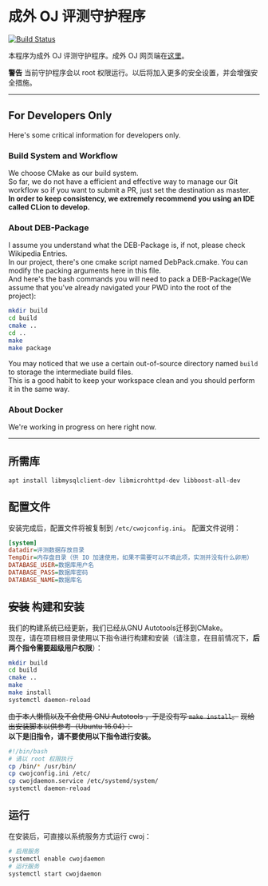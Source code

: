 # 成外 OJ 评测守护程序

[![Build Status](https://jenkins.t123yh.xyz/buildStatus/icon?job=CwojDaemon)](https://jenkins.t123yh.xyz/job/CwojDaemon/)

本程序为成外 OJ 评测守护程序。成外 OJ 网页端在[这里](https://github.com/CDFLS/CWOJ)。  

**警告** 当前守护程序会以 root 权限运行。以后将加入更多的安全设置，并会增强安全措施。

---

## For Developers Only
Here's some critical information for developers only.  

### Build System and Workflow
We choose CMake as our build system.  
So far, we do not have a efficient and effective way to manage our Git workflow so if you want to submit a PR, just set the destination as master.  
**In order to keep consistency, we extremely recommend you using an IDE called CLion to develop.**

### About DEB-Package
I assume you understand what the DEB-Package is, if not, please check Wikipedia Entries.  
In our project, there's one cmake script named DebPack.cmake. You can modify the packing arguments here in this file.  
And here's the bash commands you will need to pack a DEB-Package(We assume that you've already navigated your PWD into the root of the project):  
```sh
mkdir build
cd build
cmake ..
cd ..
make
make package
```
You may noticed that we use a certain out-of-source directory named `build` to storage the intermediate build files.  
This is a good habit to keep your workspace clean and you should perform it in the same way.

### About Docker
We're working in progress on here right now.

---

## 所需库
`apt install libmysqlclient-dev libmicrohttpd-dev libboost-all-dev`

## 配置文件
安装完成后，配置文件将被复制到 `/etc/cwojconfig.ini`。
配置文件说明：
```ini
[system]
datadir=评测数据存放目录
TempDir=内存盘目录（供 IO 加速使用，如果不需要可以不填此项，实测并没有什么卵用）
DATABASE_USER=数据库用户名
DATABASE_PASS=数据库密码
DATABASE_NAME=数据库名
```

## ~~安装~~ 构建和安装
我们的构建系统已经更新，我们已经从GNU Autotools迁移到CMake。  
现在，请在项目根目录使用以下指令进行构建和安装（请注意，在目前情况下，**后两个指令需要超级用户权限**）：  
```sh
mkdir build
cd build
cmake ..
make
make install
systemctl daemon-reload
```

~~由于本人懒惰以及不会使用 GNU Autotools ，于是没有写 `make install`。~~
~~现给出安装脚本以供参考（Ubuntu 16.04）：~~  
**以下是旧指令，请不要使用以下指令进行安装。**
```sh
#!/bin/bash
# 请以 root 权限执行
cp /bin/* /usr/bin/
cp cwojconfig.ini /etc/
cp cwojdaemon.service /etc/systemd/system/
systemctl daemon-reload
```

## 运行
在安装后，可直接以系统服务方式运行 cwoj：
```sh
# 启用服务
systemctl enable cwojdaemon
# 运行服务
systemctl start cwojdaemon
```
